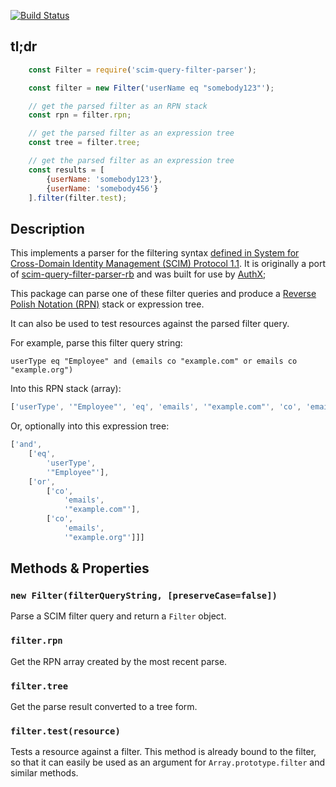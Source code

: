 [![Build Status](https://travis-ci.org/the-control-group/scim-query-filter-parser-js.svg?branch=master)](https://travis-ci.org/the-control-group/scim-query-filter-parser-js)

tl;dr
-----

```js
    const Filter = require('scim-query-filter-parser');

    const filter = new Filter('userName eq "somebody123"');

    // get the parsed filter as an RPN stack
    const rpn = filter.rpn;

    // get the parsed filter as an expression tree
    const tree = filter.tree;

    // get the parsed filter as an expression tree
    const results = [
        {userName: 'somebody123'},
        {userName: 'somebody456'}
    ].filter(filter.test);
```

Description
-----------

This implements a parser for the filtering syntax [defined in  System for Cross-Domain Identity Management (SCIM) Protocol 1.1](http://www.simplecloud.info/specs/draft-scim-api-01.html#rfc.section.3.2.2.1). It is originally a port of [scim-query-filter-parser-rb](https://github.com/ingydotnet/scim-query-filter-parser-rb) and was built for use by [AuthX](https://github.com/the-control-group/authx);

This package can parse one of these filter queries and produce a [Reverse Polish Notation (RPN)](https://en.wikipedia.org/wiki/Reverse_Polish_notation) stack or expression tree.

It can also be used to test resources against the parsed filter query.

For example, parse this filter query string:

```
userType eq "Employee" and (emails co "example.com" or emails co "example.org")
```

Into this RPN stack (array):

```js
['userType', '"Employee"', 'eq', 'emails', '"example.com"', 'co', 'emails', '"example.org"', 'co', 'or', 'and']
```

Or, optionally into this expression tree:

```js
['and',
    ['eq',
        'userType',
        '"Employee"'],
    ['or',
        ['co',
            'emails',
            '"example.com"'],
        ['co',
            'emails',
            '"example.org"']]]


```

Methods & Properties
--------------------

### `new Filter(filterQueryString, [preserveCase=false])`
Parse a SCIM filter query and return a `Filter` object.

### `filter.rpn`
Get the RPN array created by the most recent parse.

### `filter.tree`
Get the parse result converted to a tree form.

### `filter.test(resource)`
Tests a resource against a filter. This method is already bound to the filter, so that it can easily be used as an argument for `Array.prototype.filter` and similar methods.
